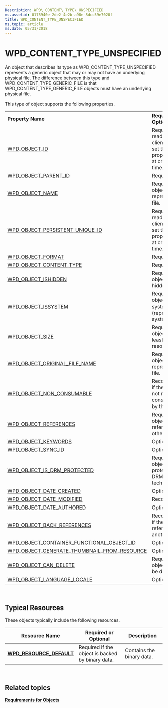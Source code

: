 ```yaml
---
Description: WPD\_CONTENT\_TYPE\_UNSPECIFIED
ms.assetid: 0175940e-2de2-4e2b-a98e-8dcc59e7020f
title: WPD_CONTENT_TYPE_UNSPECIFIED
ms.topic: article
ms.date: 05/31/2018
---
```


# WPD\_CONTENT\_TYPE\_UNSPECIFIED

An object that describes its type as WPD\_CONTENT\_TYPE\_UNSPECIFIED represents a generic object that may or may not have an underlying physical file. The difference between this type and WPD\_CONTENT\_TYPE\_GENERIC\_FILE is that WPD\_CONTENT\_TYPE\_GENERIC\_FILE objects must have an underlying physical file.

This type of object supports the following properties.



|                                                                                                                       |                                                                               |
|-----------------------------------------------------------------------------------------------------------------------|-------------------------------------------------------------------------------|
| **Property Name**                                                                                                     | **Required or Optional**                                                      |
| [WPD\_OBJECT\_ID](object-properties.md)                                                                | Required, read-only. A client cannot set this property even at creation time. |
| [WPD\_OBJECT\_PARENT\_ID](object-properties.md)                                                 | Required.                                                                     |
| [WPD\_OBJECT\_NAME](object-properties.md)                                                            | Required if the object represents a file.                                     |
| [WPD\_OBJECT\_PERSISTENT\_UNIQUE\_ID](object-properties.md)                          | Required, read-only. A client cannot set this property even at creation time. |
| [WPD\_OBJECT\_FORMAT](object-properties.md)                                                        | Required.                                                                     |
| [WPD\_OBJECT\_CONTENT\_TYPE](object-properties.md)                                           | Required.                                                                     |
| [WPD\_OBJECT\_ISHIDDEN](object-properties.md)                                                    | Required if the object is hidden.                                             |
| [WPD\_OBJECT\_ISSYSTEM](object-properties.md)                                                    | Required if the object is a system object (represents a system file).         |
| [WPD\_OBJECT\_SIZE](object-properties.md)                                                            | Required if the object has at least one resource.                             |
| [WPD\_OBJECT\_ORIGINAL\_FILE\_NAME](object-properties.md)                              | Required if the object represents a file.                                     |
| [WPD\_OBJECT\_NON\_CONSUMABLE](object-properties.md)                                       | Recommended if the object is not meant for consumption by the device.         |
| [WPD\_OBJECT\_REFERENCES](object-properties.md)                                                | Required if the object has references to other objects.                       |
| [WPD\_OBJECT\_KEYWORDS](object-properties.md)                                                    | Optional.                                                                     |
| [WPD\_OBJECT\_SYNC\_ID](object-properties.md)                                                     | Optional.                                                                     |
| [WPD\_OBJECT\_IS\_DRM\_PROTECTED](object-properties.md)                                  | Required if the object is protected by DRM technology.                        |
| [WPD\_OBJECT\_DATE\_CREATED](object-properties.md)                                           | Optional.                                                                     |
| [WPD\_OBJECT\_DATE\_MODIFIED](object-properties.md)                                         | Recommended.                                                                  |
| [WPD\_OBJECT\_DATE\_AUTHORED](object-properties.md)                                         | Optional.                                                                     |
| [WPD\_OBJECT\_BACK\_REFERENCES](object-properties.md)                                                                | Recommended if the object is referenced by another object.                    |
| [WPD\_OBJECT\_CONTAINER\_FUNCTIONAL\_OBJECT\_ID](object-properties.md)     | Optional.                                                                     |
| [WPD\_OBJECT\_GENERATE\_THUMBNAIL\_FROM\_RESOURCE](object-properties.md) | Optional.                                                                     |
| [WPD\_OBJECT\_CAN\_DELETE](object-properties.md)                                                                     | Required if the object cannot be deleted.                                     |
| [WPD\_OBJECT\_LANGUAGE\_LOCALE](object-properties.md)                                                                | Optional.                                                                     |



 

## Typical Resources

These objects typically include the following resources.



| Resource Name                                          | Required or Optional                             | Description               |
|--------------------------------------------------------|--------------------------------------------------|---------------------------|
| [**WPD\_RESOURCE\_DEFAULT**](wpd-resource-default.md) | Required if the object is backed by binary data. | Contains the binary data. |



 

## Related topics

<dl> <dt>

[**Requirements for Objects**](requirements-for-objects.md)
</dt> </dl>

 

 



